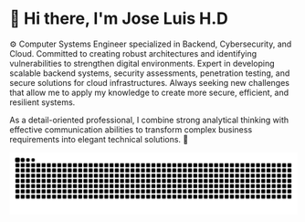 # 👋 Hi there, I'm Jose Luis H.D

⚙️ Computer Systems Engineer specialized in Backend, Cybersecurity, and Cloud. Committed to creating robust architectures and identifying vulnerabilities to strengthen digital environments. Expert in developing scalable backend systems, security assessments, penetration testing, and secure solutions for cloud infrastructures. Always seeking new challenges that allow me to apply my knowledge to create more secure, efficient, and resilient systems.

As a detail-oriented professional, I combine strong analytical thinking with effective communication abilities to transform complex business requirements into elegant technical solutions. 🎯


<img src="https://raw.githubusercontent.com/JoseLuisHD/JoseLuisHD/output/snake.svg" alt="Snake animation" />
